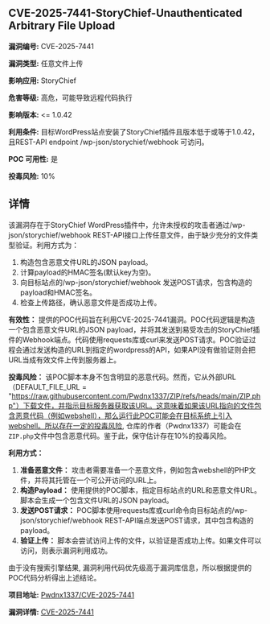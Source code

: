 ## CVE-2025-7441-StoryChief-Unauthenticated Arbitrary File Upload

**漏洞编号:** CVE-2025-7441

**漏洞类型:** 任意文件上传

**影响应用:** StoryChief

**危害等级:** 高危，可能导致远程代码执行

**影响版本:** <= 1.0.42

**利用条件:** 目标WordPress站点安装了StoryChief插件且版本低于或等于1.0.42，且REST-API endpoint /wp-json/storychief/webhook 可访问。

**POC 可用性:** 是

**投毒风险:** 10%

## 详情

该漏洞存在于StoryChief WordPress插件中，允许未授权的攻击者通过/wp-json/storychief/webhook REST-API接口上传任意文件，由于缺少充分的文件类型验证。利用方式为：
1.  构造包含恶意文件URL的JSON payload。
2.  计算payload的HMAC签名(默认key为空)。
3.  向目标站点的/wp-json/storychief/webhook 发送POST请求，包含构造的payload和HMAC签名。
4.  检查上传路径，确认恶意文件是否成功上传。

**有效性：**
提供的POC代码旨在利用CVE-2025-7441漏洞。POC代码逻辑是构造一个包含恶意文件URL的JSON payload，并将其发送到易受攻击的StoryChief插件的Webhook端点。代码使用requests库或curl来发送POST请求。POC验证过程会通过发送构造的URL到指定的wordpress的API，如果API没有做验证则会把URL当成有效文件上传到服务器上。

**投毒风险：**
该POC脚本本身不包含明显的恶意代码。然而，它从外部URL（DEFAULT_FILE_URL = "https://raw.githubusercontent.com/Pwdnx1337/ZIP/refs/heads/main/ZIP.php"）下载文件，并指示目标服务器获取该URL。这意味着如果该URL指向的文件包含恶意代码（例如webshell），那么运行此POC可能会在目标系统上引入webshell。所以存在一定的投毒风险, 仓库的作者（Pwdnx1337）可能会在`ZIP.php`文件中包含恶意代码。鉴于此，保守估计存在10%的投毒风险。

**利用方式：**
1.  **准备恶意文件：** 攻击者需要准备一个恶意文件，例如包含webshell的PHP文件，并将其托管在一个可公开访问的URL上。
2.  **构造Payload：** 使用提供的POC脚本，指定目标站点的URL和恶意文件URL。脚本会生成一个包含文件URL的JSON payload。
3.  **发送POST请求：**  POC脚本使用requests库或curl命令向目标站点的/wp-json/storychief/webhook REST-API端点发送POST请求，其中包含构造的payload。
4.  **验证上传：** 脚本会尝试访问上传的文件，以验证是否成功上传。如果文件可以访问，则表示漏洞利用成功。

由于没有搜索引擎结果, 漏洞利用代码优先级高于漏洞库信息，所以根据提供的POC代码分析得出上述结论。

**项目地址:** [Pwdnx1337/CVE-2025-7441](https://github.com/Pwdnx1337/CVE-2025-7441)

**漏洞详情:** [CVE-2025-7441](https://nvd.nist.gov/vuln/detail/CVE-2025-7441)